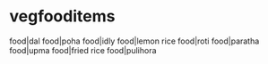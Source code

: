 # vegfooditems
food|dal
food|poha
food|idly
food|lemon rice
food|roti
food|paratha
food|upma
food|fried rice
food|pulihora
